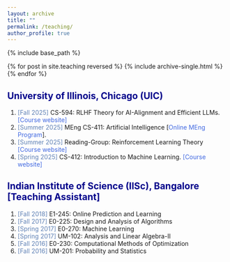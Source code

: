```yaml
---
layout: archive
title: ""
permalink: /teaching/
author_profile: true
---
```


{% include base_path %}

{% for post in site.teaching reversed %}
  {% include archive-single.html %}
{% endfor %}


<html>
<head>
<style>
a:link {
  color: RoyalBlue;
  background-color: transparent;
  text-decoration: none;
}

a:visited {
  color: Purple;
  background-color: transparent;
  text-decoration: none;
}

a:hover {
  color: RoyalBlue;
  background-color: transparent;
  text-decoration: underline;
}

a:active {
  color: DarkRed;
  background-color: transparent;
  text-decoration: underline;
}
</style>  
</head>  
 
<body>  

<h2 style="color:DarkBlue;" vspace="2px;"> University of Illinois, Chicago (UIC) </h2>

<ol>  

<li> <font color="#6082B6"> [Fall 2025] </font> CS-594: RLHF Theory for AI-Alignment and Efficient LLMs. <a href="https://aadirupa.github.io//course/rlhf/#" LINK="red">[Course website]</a> </li>
<li> <font color="#6082B6"> [Summer 2025] </font> MEng CS-411: Artificial Intelligence [<a href="https://meng.uic.edu/online-program/meng" target="_blank" LINK="red">Online MEng Program</a>].</li>
<li> <font color="#6082B6"> [Summer 2025] </font> Reading-Group: Reinforcement Learning Theory <a href="https://aadirupa.github.io//course/rltheory/#" LINK="red">[Course website]</a> </li>
<li> <font color="#6082B6"> [Spring 2025] </font> CS-412: Introduction to Machine Learning. <a href="https://aadirupa.github.io//course/iml/#" LINK="red">[Course website]</a></li>
  
</ol>

<h2 style="color:DarkBlue;" vspace="2px;"> Indian Institute of Science (IISc), Bangalore [Teaching Assistant] </h2>

<ol>  

<li> <font color="#6082B6"> [Fall 2018] </font> E1-245: Online Prediction and Learning </li>

<li> <font color="#6082B6"> [Fall 2017] </font> E0-225: Design and Analysis of Algorithms </li>
  
<li> <font color="#6082B6"> [Spring 2017] </font> E0-270: Machine Learning </li>

<li> <font color="#6082B6"> [Spring 2017] </font> UM-102: Analysis and Linear Algebra-II </li>

<li> <font color="#6082B6"> [Fall 2016] </font> E0-230: Computational Methods of Optimization </li>

<li> <font color="#6082B6"> [Fall 2016] </font> UM-201: Probability and Statistics </li>

</ol>

<!-- <font color="#1E90FF"> </font> -->
  
</body>
</html>
